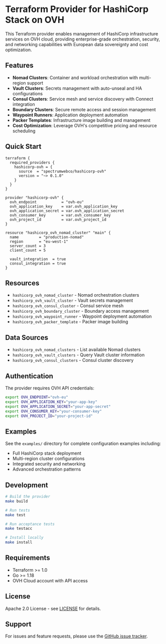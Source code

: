 # Terraform Provider for HashiCorp Stack on OVH

This Terraform provider enables management of HashiCorp infrastructure services on OVH cloud, providing enterprise-grade orchestration, security, and networking capabilities with European data sovereignty and cost optimization.

## Features

- **Nomad Clusters**: Container and workload orchestration with multi-region support
- **Vault Clusters**: Secrets management with auto-unseal and HA configurations
- **Consul Clusters**: Service mesh and service discovery with Connect integration
- **Boundary Clusters**: Secure remote access and session management
- **Waypoint Runners**: Application deployment automation
- **Packer Templates**: Infrastructure image building and management
- **Cost Optimization**: Leverage OVH's competitive pricing and resource scheduling

## Quick Start

```hcl
terraform {
  required_providers {
    hashicorp-ovh = {
      source  = "spectrumwebco/hashicorp-ovh"
      version = "~> 0.1.0"
    }
  }
}

provider "hashicorp-ovh" {
  ovh_endpoint           = "ovh-eu"
  ovh_application_key    = var.ovh_application_key
  ovh_application_secret = var.ovh_application_secret
  ovh_consumer_key       = var.ovh_consumer_key
  ovh_project_id         = var.ovh_project_id
}

resource "hashicorp_ovh_nomad_cluster" "main" {
  name         = "production-nomad"
  region       = "eu-west-1"
  server_count = 3
  client_count = 5
  
  vault_integration  = true
  consul_integration = true
}
```

## Resources

- `hashicorp_ovh_nomad_cluster` - Nomad orchestration clusters
- `hashicorp_ovh_vault_cluster` - Vault secrets management
- `hashicorp_ovh_consul_cluster` - Consul service mesh
- `hashicorp_ovh_boundary_cluster` - Boundary access management
- `hashicorp_ovh_waypoint_runner` - Waypoint deployment automation
- `hashicorp_ovh_packer_template` - Packer image building

## Data Sources

- `hashicorp_ovh_nomad_clusters` - List available Nomad clusters
- `hashicorp_ovh_vault_clusters` - Query Vault cluster information
- `hashicorp_ovh_consul_clusters` - Consul cluster discovery

## Authentication

The provider requires OVH API credentials:

```bash
export OVH_ENDPOINT="ovh-eu"
export OVH_APPLICATION_KEY="your-app-key"
export OVH_APPLICATION_SECRET="your-app-secret"
export OVH_CONSUMER_KEY="your-consumer-key"
export OVH_PROJECT_ID="your-project-id"
```

## Examples

See the `examples/` directory for complete configuration examples including:

- Full HashiCorp stack deployment
- Multi-region cluster configurations
- Integrated security and networking
- Advanced orchestration patterns

## Development

```bash
# Build the provider
make build

# Run tests
make test

# Run acceptance tests
make testacc

# Install locally
make install
```

## Requirements

- Terraform >= 1.0
- Go >= 1.18
- OVH Cloud account with API access

## License

Apache 2.0 License - see [LICENSE](LICENSE) for details.

## Support

For issues and feature requests, please use the [GitHub issue tracker](https://github.com/spectrumwebco/terraform-provider-hashicorp-ovh/issues).
